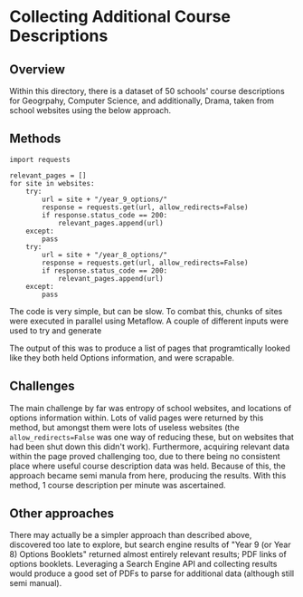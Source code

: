 # Collecting Additional Course Descriptions

## Overview

Within this directory, there is a dataset of 50 schools' course descriptions for Geogrpahy, Computer Science, and additionally, Drama, taken from school websites using the below approach.

## Methods

```
import requests

relevant_pages = []
for site in websites:
    try:
        url = site + "/year_9_options/"
        response = requests.get(url, allow_redirects=False)
        if response.status_code == 200:
            relevant_pages.append(url)
    except:
        pass
    try:
        url = site + "/year_8_options/"
        response = requests.get(url, allow_redirects=False)
        if response.status_code == 200:
            relevant_pages.append(url)
    except:
        pass
```

The code is very simple, but can be slow. To combat this, chunks of sites were executed in parallel using Metaflow.
A couple of different inputs were used to try and generate 


The output of this was to produce a list of pages that programtically looked like they both held Options information, and were scrapable. 

## Challenges

The main challenge by far was entropy of school websites, and locations of options information within. Lots of valid pages were returned by this method, but amongst them were lots of useless websites (the `allow_redirects=False` was one way of reducing these, but on websites that had been shut down this didn't work). Furthermore, acquiring relevant data within the page proved challenging too, due to there being no consistent place where useful course description data was held. Because of this, the approach became semi manula from here, producing the results. With this method, 1 course description per minute was ascertained. 

## Other approaches

There may actually be a simpler approach than described above, discovered too late to explore, but search engine results of "Year 9 (or Year 8) Options Booklets" returned almost entirely relevant results; PDF links of options booklets. Leveraging a Search Engine API and collecting results would produce a good set of PDFs to parse for additional data (although still semi manual).

